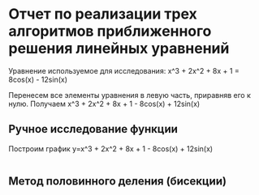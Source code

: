<h1>Отчет по реализации трех алгоритмов приближенного решения линейных уравнений</h1>
<p>Уравнение используемое для исследования: x^3 + 2x^2 + 8x + 1 = 8cos(x) - 12sin(x)</p>
<p>Перенесем все элементы уравнения в левую часть, приравняв его к нулю. Получаем x^3 + 2x^2 + 8x + 1 - 8cos(x) + 12sin(x)</p>

<h2>Ручное исследование функции</h2>
<p>Построим график y=x^3 + 2x^2 + 8x + 1 - 8cos(x) + 12sin(x)</p>
<img href="">
<h2>Метод половинного деления (бисекции)</h2>
<img href="">

